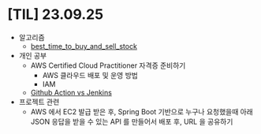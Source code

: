 # [TIL] 23.09.25

* 알고리즘
  * [best_time_to_buy_and_sell_stock](../java_algorithm/leetcode/src/best_time_to_buy_and_sell_stock/Solution.java)
* 개인 공부
  * AWS Certified Cloud Practitioner 자격증 준비하기
    * AWS 클라우드 배포 및 운영 방법 
    * IAM
  * [Github Action vs Jenkins](../ci_cd_study/github_actions_and_jenkins.md)
* 프로젝트 관련
  * AWS 에서 EC2 발급 받은 후, Spring Boot 기반으로 누구나 요청했을때 아래 JSON 응답을 받을 수 있는 API 를 만들어서 배포 후, URL 을 공유하기
  


  